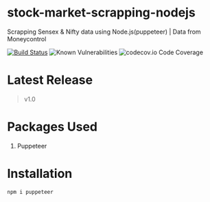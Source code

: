 # stock-market-scrapping-nodejs
Scrapping Sensex &amp; Nifty data using Node.js(puppeteer) | Data from Moneycontrol

[![Build Status](https://travis-ci.org/dwyl/esta.svg?branch=master)](https://travis-ci.org/dwyl/esta) ![Known Vulnerabilities](https://snyk.io/test/github/dwyl/hapi-auth-jwt2/badge.svg?targetFile=package.json) ![codecov.io Code Coverage](https://img.shields.io/codecov/c/github/dwyl/hapi-auth-jwt2.svg?maxAge=2592000)

# Latest Release
>v1.0

# Packages Used
1. Puppeteer

# Installation
```
npm i puppeteer
```



